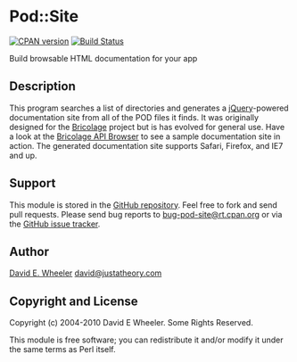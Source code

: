 Pod::Site
=========

[![CPAN version](https://badge.fury.io/pl/Pod-Site.svg)](http://badge.fury.io/pl/pod-site)
[![Build Status](https://travis-ci.org/theory/pod-site.svg)](https://travis-ci.org/theory/fsa-rules)

Build browsable HTML documentation for your app

Description
-----------

This program searches a list of directories and generates a [jQuery]-powered
documentation site from all of the POD files it finds. It was originally
designed for the [Bricolage] project but is has evolved for general use. Have
a look at the [Bricolage API Browser] to see a sample documentation site in
action. The generated documentation site supports Safari, Firefox, and IE7 and
up.

Support
-------

This module is stored in the [GitHub repository]. Feel free to fork and send
pull requests. Please send bug reports to <bug-pod-site@rt.cpan.org> or via
the [GitHub issue tracker].

Author
------

[David E. Wheeler](http://justatheory.com/) <david@justatheory.com>

Copyright and License
---------------------

Copyright (c) 2004-2010 David E Wheeler. Some Rights Reserved.

This module is free software; you can redistribute it and/or modify it under
the same terms as Perl itself.

[jQuery]: http://jquery.org/
[Bricolage]: http://www.bricolagecms.org/
[Bricolage API Browser]: http://bricolagecms.org/docs/current/api/
[GitHub repository]: http://github.com/theory/pod-site/
[GitHub issue tracker]: http://github.com/theory/pod-site/issues
